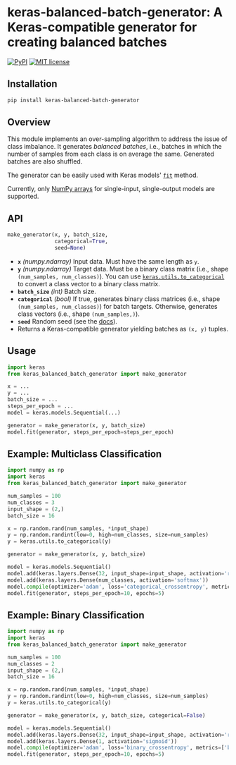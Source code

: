 # keras-balanced-batch-generator: A Keras-compatible generator for creating balanced batches

[![PyPI](https://img.shields.io/pypi/v/keras-balanced-batch-generator.svg)](https://pypi.org/project/keras-balanced-batch-generator/)
[![MIT license](https://img.shields.io/badge/license-MIT-brightgreen.svg)](https://opensource.org/licenses/MIT)

## Installation

```bash
pip install keras-balanced-batch-generator
```

## Overview

This module implements an over-sampling algorithm to address the issue of class imbalance.
It generates *balanced batches*, i.e., batches in which the number of samples from each class is on average the same.
Generated batches are also shuffled.

The generator can be easily used with Keras models'
[`fit`](https://www.tensorflow.org/api_docs/python/tf/keras/Model#fit) method.

Currently, only [NumPy arrays](https://numpy.org/doc/stable/reference/generated/numpy.ndarray.html) for single-input, single-output models are supported.

## API

```python
make_generator(x, y, batch_size,
               categorical=True,
               seed=None)
```

- **`x`** *(numpy.ndarray)* Input data. Must have the same length as `y`.
- **`y`** *(numpy.ndarray)* Target data. Must be a binary class matrix (i.e., shape `(num_samples, num_classes)`).
  You can use [`keras.utils.to_categorical`](https://www.tensorflow.org/api_docs/python/tf/keras/utils/to_categorical) to convert a class vector to a binary class matrix.
- **`batch_size`** *(int)* Batch size.
- **`categorical`** *(bool)* If true, generates binary class matrices (i.e., shape `(num_samples, num_classes)`) for batch targets.
  Otherwise, generates class vectors (i.e., shape `(num_samples,)`).
- **`seed`** Random seed (see the [docs](https://docs.python.org/3/library/random.html#random.seed)).
- Returns a Keras-compatible generator yielding batches as `(x, y)` tuples.

## Usage

```python
import keras
from keras_balanced_batch_generator import make_generator

x = ...
y = ...
batch_size = ...
steps_per_epoch = ...
model = keras.models.Sequential(...)

generator = make_generator(x, y, batch_size)
model.fit(generator, steps_per_epoch=steps_per_epoch)
```

## Example: Multiclass Classification

```python
import numpy as np
import keras
from keras_balanced_batch_generator import make_generator

num_samples = 100
num_classes = 3
input_shape = (2,)
batch_size = 16

x = np.random.rand(num_samples, *input_shape)
y = np.random.randint(low=0, high=num_classes, size=num_samples)
y = keras.utils.to_categorical(y)

generator = make_generator(x, y, batch_size)

model = keras.models.Sequential()
model.add(keras.layers.Dense(32, input_shape=input_shape, activation='relu'))
model.add(keras.layers.Dense(num_classes, activation='softmax'))
model.compile(optimizer='adam', loss='categorical_crossentropy', metrics=['accuracy'])
model.fit(generator, steps_per_epoch=10, epochs=5)
```

## Example: Binary Classification

```python
import numpy as np
import keras
from keras_balanced_batch_generator import make_generator

num_samples = 100
num_classes = 2
input_shape = (2,)
batch_size = 16

x = np.random.rand(num_samples, *input_shape)
y = np.random.randint(low=0, high=num_classes, size=num_samples)
y = keras.utils.to_categorical(y)

generator = make_generator(x, y, batch_size, categorical=False)

model = keras.models.Sequential()
model.add(keras.layers.Dense(32, input_shape=input_shape, activation='relu'))
model.add(keras.layers.Dense(1, activation='sigmoid'))
model.compile(optimizer='adam', loss='binary_crossentropy', metrics=['binary_accuracy'])
model.fit(generator, steps_per_epoch=10, epochs=5)
```
